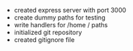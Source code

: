 - created express server with port 3000
- create dummy paths for testing
- write handlers for /home / paths
- initialized git repository
- created gitignore file
